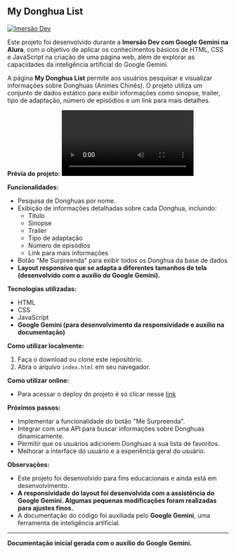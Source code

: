 ## My Donghua List

[![Imersão Dev](https://img.shields.io/badge/Alura-Imers%C3%A3o%20Dev-blueviolet)](https://www.alura.com.br/)

Este projeto foi desenvolvido durante a **Imersão Dev com Google Gemini na Alura**, com o objetivo de aplicar os conhecimentos básicos de HTML, CSS e JavaScript na criação de uma página web, além de explorar as capacidades da inteligência artificial do Google Gemini.

A página **My Donghua List** permite aos usuários pesquisar e visualizar informações sobre Donghuas (Animes Chinês). O projeto utiliza um conjunto de dados estático para exibir informações como sinopse, trailer, tipo de adaptação, número de episódios e um link para mais detalhes. 

**Prévia do projeto:**
<video src="https://github.com/user-attachments/assets/65aad4d7-5592-4b50-b6ec-5f7b236026a8" controls></video>

**Funcionalidades:**

- Pesquisa de Donghuas por nome.
- Exibição de informações detalhadas sobre cada Donghua, incluindo:
    - Título
    - Sinopse
    - Trailer
    - Tipo de adaptação
    - Número de episódios
    - Link para mais informações
- Botão "Me Surpreenda" para exibir todos os Donghua da base de dados
- **Layout responsivo que se adapta a diferentes tamanhos de tela (desenvolvido com o auxílio do Google Gemini).**

**Tecnologias utilizadas:**

- HTML
- CSS
- JavaScript
- **Google Gemini (para desenvolvimento da responsividade e auxílio na documentação)**

**Como utilizar localmente:**

1. Faça o download ou clone este repositório.
2. Abra o arquivo `index.html` em seu navegador.

**Como utilizar online:**

- Para acessar o deploy do projeto é só clicar nesse [link](https://mydonghualist.vercel.app/)

**Próximos passos:**

- Implementar a funcionalidade do botão "Me Surpreenda".
- Integrar com uma API para buscar informações sobre Donghuas dinamicamente.
- Permitir que os usuários adicionem Donghuas à sua lista de favoritos.
- Melhorar a interface do usuário e a experiência geral do usuário.

**Observações:**

- Este projeto foi desenvolvido para fins educacionais e ainda está em desenvolvimento.
- **A responsividade do layout foi desenvolvida com a assistência do Google Gemini. Algumas pequenas modificações foram realizadas para ajustes finos.**
- A documentação do código foi auxiliada pelo **Google Gemini**, uma ferramenta de inteligência artificial.

---

**Documentação inicial gerada com o auxílio do Google Gemini.** 

